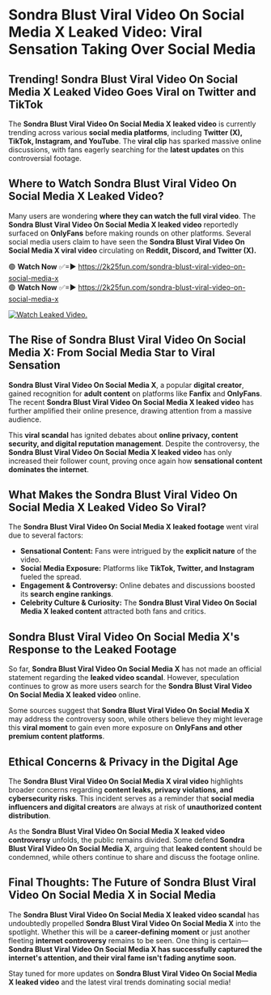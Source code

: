 # Sondra Blust Viral Video On Social Media X Leaked Video: Viral Sensation Taking Over Social Media

## **Trending! Sondra Blust Viral Video On Social Media X Leaked Video Goes Viral on Twitter and TikTok**
The **Sondra Blust Viral Video On Social Media X leaked video** is currently trending across various **social media platforms**, including **Twitter (X), TikTok, Instagram, and YouTube**. The **viral clip** has sparked massive online discussions, with fans eagerly searching for the **latest updates** on this controversial footage.

## **Where to Watch Sondra Blust Viral Video On Social Media X Leaked Video?**
Many users are wondering **where they can watch the full viral video**. The **Sondra Blust Viral Video On Social Media X leaked video** reportedly surfaced on **OnlyFans** before making rounds on other platforms. Several social media users claim to have seen the **Sondra Blust Viral Video On Social Media X viral video** circulating on **Reddit, Discord, and Twitter (X).**

🟢 **Watch Now** ✅=► https://2k25fun.com/sondra-blust-viral-video-on-social-media-x  
🟢 **Watch Now** ✅=► https://2k25fun.com/sondra-blust-viral-video-on-social-media-x  

[![Watch Leaked Video.](https://miro.medium.com/v2/resize:fit:828/format:webp/1*cilzJN44JGOrTw9NJCrNHA.gif "Watch Leaked Video")](https://2k25fun.com/sondra-blust-viral-video-on-social-media-x)

## **The Rise of Sondra Blust Viral Video On Social Media X: From Social Media Star to Viral Sensation**
**Sondra Blust Viral Video On Social Media X**, a popular **digital creator**, gained recognition for **adult content** on platforms like **Fanfix** and **OnlyFans**. The recent **Sondra Blust Viral Video On Social Media X leaked video** has further amplified their online presence, drawing attention from a massive audience.

This **viral scandal** has ignited debates about **online privacy, content security, and digital reputation management**. Despite the controversy, the **Sondra Blust Viral Video On Social Media X leaked video** has only increased their follower count, proving once again how **sensational content dominates the internet**.

## **What Makes the Sondra Blust Viral Video On Social Media X Leaked Video So Viral?**
The **Sondra Blust Viral Video On Social Media X leaked footage** went viral due to several factors:
- **Sensational Content:** Fans were intrigued by the **explicit nature** of the video.
- **Social Media Exposure:** Platforms like **TikTok, Twitter, and Instagram** fueled the spread.
- **Engagement & Controversy:** Online debates and discussions boosted its **search engine rankings**.
- **Celebrity Culture & Curiosity:** The **Sondra Blust Viral Video On Social Media X leaked content** attracted both fans and critics.

## **Sondra Blust Viral Video On Social Media X's Response to the Leaked Footage**
So far, **Sondra Blust Viral Video On Social Media X** has not made an official statement regarding the **leaked video scandal**. However, speculation continues to grow as more users search for the **Sondra Blust Viral Video On Social Media X leaked video** online.

Some sources suggest that **Sondra Blust Viral Video On Social Media X** may address the controversy soon, while others believe they might leverage this **viral moment** to gain even more exposure on **OnlyFans and other premium content platforms**.

## **Ethical Concerns & Privacy in the Digital Age**
The **Sondra Blust Viral Video On Social Media X viral video** highlights broader concerns regarding **content leaks, privacy violations, and cybersecurity risks**. This incident serves as a reminder that **social media influencers and digital creators** are always at risk of **unauthorized content distribution**.

As the **Sondra Blust Viral Video On Social Media X leaked video controversy** unfolds, the public remains divided. Some defend **Sondra Blust Viral Video On Social Media X**, arguing that **leaked content** should be condemned, while others continue to share and discuss the footage online.

## **Final Thoughts: The Future of Sondra Blust Viral Video On Social Media X in Social Media**
The **Sondra Blust Viral Video On Social Media X leaked video scandal** has undoubtedly propelled **Sondra Blust Viral Video On Social Media X** into the spotlight. Whether this will be a **career-defining moment** or just another fleeting **internet controversy** remains to be seen. One thing is certain—**Sondra Blust Viral Video On Social Media X has successfully captured the internet's attention, and their viral fame isn't fading anytime soon.**

Stay tuned for more updates on **Sondra Blust Viral Video On Social Media X leaked video** and the latest viral trends dominating social media!